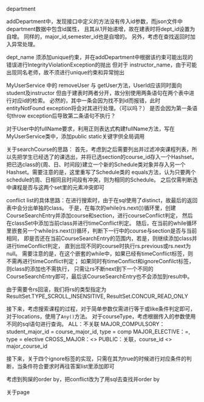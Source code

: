 department

addDepartment中，发现接口中定义的方法没有传入id参数，而json文件中department数据中包含id属性，
且其从1开始递增，故在建表时将dept_id设置为自增。
同样的，major_id,semester_id也是自增的。
另外，考虑在查找返回时加入异常处理。

dept_name 须添加unique约束，并在addDepartment中根据该约束可能出现的错误进行IntegrityViolationException的抛出
但对于 instructor_name，由于可能出现同名老师，故不须进行unique约束和异常抛出

MyUserService 中的 removeUser 与 getUser方法，UserId应该同时面向student及instructor
但由于建表时两者分开，故分别使用两条语句在两个表中进行对应id的检索。
必然的，其中一条会因为找不到id而报错，此时entityNotFound exception将会对其进行处理。（可以吗？）
是否会因为第一条语句throw exception后导致第二条语句不执行？

对于User中的fullName要求，利用正则表达式构建fullName方法，写在MyUserService类中，添加public static关键字供全局调用

关于searchCourse的思路：
首先，考虑到之后需要列出并过滤冲突课程列表，所以先把学生已经选了的课选出，并将已选section的course_id存入一个Hashset，
把已选class的{周、日、时间段}建立一个新的Schedule类对象并存入另一个Hashset。需要注意的是，这里重写了Schedule类的
equals方法，认为只要两个schedule的周、日相同且时间段有冲突，则为相同的Schedule。
之后仅需判断选中课程是否与这两个set里的元素冲突即可

conflict list的具体思路：在进行搜索时，由于在sql使用了distinct，故最后的返回表中会分出单独的class。
于是，在每次的while(rs.next())循环里，创建CourseSearchEntry并添加course和section，进行courseConflict判定，
然后在classSet中添加当前class并进行timeConflict判定。
随后，在当前的while循环里嵌套另一个while(rs.next())循环，判断下一行中的course与section是否与当前相同，
即是否还在当前CourseSearchEntry的范围内，若是，则继续添加class并进行timeConflict判定，
直到出现不同的course时执行rs.previous或rs.next为null。
需要注意的是，在这个嵌套的while中，如果已经有timeConflict标签，则不需再进行timeConflict判定；
如果同时有timeConflict和ignoreConfilct标签，则class的添加也不需执行，
只需让rs不断next到下一个不同的CourseSearchEntry即可，最后该CourseSearchEntry也不会添加到result中。

由于需要令rs回滚，我们将rs的类型指定为
ResultSet.TYPE_SCROLL_INSENSITIVE, ResultSet.CONCUR_READ_ONLY


接下来，考虑搜索课程的过程，对于简单参数仅需进行等于或like条件判定即可，对于locations，使用了`Any()`方法。
对于courseType，考虑根据传入的参数使用不同的sql语句进行查询。
ALL：不关联
MAJOR_COMPULSORY：student_major_id = course_major_id, type = comp
MAJOR_ELECTIVE：=, type = elective
CROSS_MAJOR：<>
PUBLIC：关联，course_id <> major_course_id

接下来，关于四个ignore标签的实现，只需在其为true的时候进行对应条件的判断，当条件符合要求时再往答案list里添加即可

考虑到狗屎的order by，把conflict改为了用sql去查找并order by




关于page